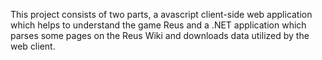 This project consists of two parts, a avascript client-side web application which helps to understand the game Reus and a .NET application which parses some pages on the Reus Wiki and downloads data utilized by the web client.

